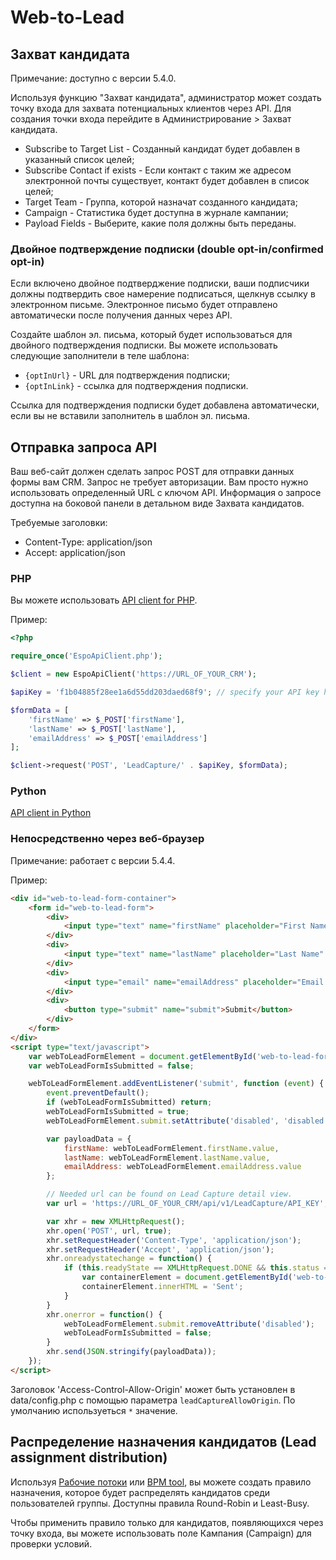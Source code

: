 # Web-to-Lead
## Захват кандидата

Примечание: доступно с версии 5.4.0.

Используя функцию "Захват кандидата", администратор может создать точку входа для захвата потенциальных клиентов через API. Для создания точки входа перейдите в Администрирование > Захват кандидата.

* Subscribe to Target List - Созданный кандидат будет добавлен в указанный список целей;
* Subscribe Contact if exists - Если контакт с таким же адресом электронной почты существует, контакт будет добавлен в список целей;
* Target Team - Группа, которой назначат созданного кандидата;
* Campaign - Статистика будет доступна в журнале кампании;
* Payload Fields - Выберите, какие поля должны быть переданы.

### Двойное подтверждение подписки (double opt-in/confirmed opt-in)

Если включено двойное подтверджение подписки, ваши подписчики должны подтвердить свое намерение подписаться, щелкнув ссылку в электронном письме. Электронное письмо будет отправлено автоматически после получения данных через API.

Создайте шаблон эл. письма, который будет использоваться для двойного подтверждения подписки. Вы можете использовать следующие заполнители в теле шаблона:

* `{optInUrl}` - URL для подтверждения подписки;
* `{optInLink}` - ссылка для подтверждения подписки.

Ссылка для подтверждения подписки будет добавлена автоматически, если вы не вставили заполнитель в шаблон эл. письма.

## Отправка запроса API

Ваш веб-сайт должен сделать запрос POST для отправки данных формы вам CRM. Запрос не требует авторизации. Вам просто нужно использовать определенный URL с ключом API. Информация о запросе доступна на боковой панели в детальном виде Захвата кандидатов.

Требуемые заголовки:

* Content-Type: application/json
* Accept: application/json


### PHP

Вы можете использовать [API client for PHP](../development/api-client-php.md).

Пример:

```php
<?php

require_once('EspoApiClient.php');

$client = new EspoApiClient('https://URL_OF_YOUR_CRM');

$apiKey = 'f1b04885f28ee1a6d55dd203daed68f9'; // specify your API key here

$formData = [
    'firstName' => $_POST['firstName'],
    'lastName' => $_POST['lastName'],
    'emailAddress' => $_POST['emailAddress']
];

$client->request('POST', 'LeadCapture/' . $apiKey, $formData);

```

### Python

[API client in Python](../development/api-client-python.md)

### Непосредственно через веб-браузер

Примечание: работает с версии 5.4.4.

Пример:

```html
<div id="web-to-lead-form-container">
    <form id="web-to-lead-form">
        <div>
            <input type="text" name="firstName" placeholder="First Name">
        </div>
        <div>
            <input type="text" name="lastName" placeholder="Last Name" required>
        </div>
        <div>
            <input type="email" name="emailAddress" placeholder="Email Address" required>
        </div>
        <div>
            <button type="submit" name="submit">Submit</button>
        </div>
    </form>
</div>
<script type="text/javascript">
    var webToLeadFormElement = document.getElementById('web-to-lead-form');
    var webToLeadFormIsSubmitted = false;

    webToLeadFormElement.addEventListener('submit', function (event) {
        event.preventDefault();
        if (webToLeadFormIsSubmitted) return;
        webToLeadFormIsSubmitted = true;
        webToLeadFormElement.submit.setAttribute('disabled', 'disabled');

        var payloadData = {
            firstName: webToLeadFormElement.firstName.value,
            lastName: webToLeadFormElement.lastName.value,
            emailAddress: webToLeadFormElement.emailAddress.value
        };

        // Needed url can be found on Lead Capture detail view.
        var url = 'https://URL_OF_YOUR_CRM/api/v1/LeadCapture/API_KEY'; 

        var xhr = new XMLHttpRequest();
        xhr.open('POST', url, true);
        xhr.setRequestHeader('Content-Type', 'application/json');
        xhr.setRequestHeader('Accept', 'application/json');
        xhr.onreadystatechange = function() {
            if (this.readyState == XMLHttpRequest.DONE && this.status == 200) {
                var containerElement = document.getElementById('web-to-lead-form-container');
                containerElement.innerHTML = 'Sent';
            }
        }
        xhr.onerror = function() {
            webToLeadFormElement.submit.removeAttribute('disabled');
            webToLeadFormIsSubmitted = false;
        }
        xhr.send(JSON.stringify(payloadData));
    });
</script>
```

Заголовок 'Access-Control-Allow-Origin' может быть установлен в data/config.php с помощью параметра `leadCaptureAllowOrigin`. По умолчанию используеться `*` значение.

## Распределение назначения кандидатов (Lead assignment distribution)

Используя [Рабочие потоки](workflows.md) или [BPM tool](bpm.md), вы можете создать правило назначения, которое будет распределять кандидатов среди пользователей группы. Доступны правила Round-Robin и Least-Busy.

Чтобы применить правило только для кандидатов, появляющихся через точку входа, вы можете использовать поле Кампания (Campaign) для проверки условий.
